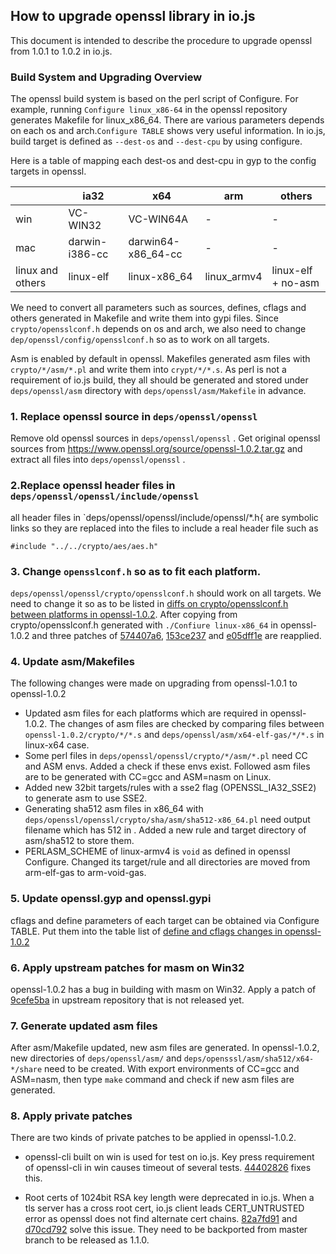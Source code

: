 ## How to upgrade openssl library in io.js

This document is intended to describe the procedure to upgrade openssl from 1.0.1 to 1.0.2 in io.js.

### Build System and Upgrading Overview
The openssl build system is based on the perl script of Configure.
For example, running `Configure linux_x86-64` in the openssl repository generates Makefile for linux_x86_64.
There are various parameters depends on each os and arch.`Configure TABLE` shows very useful information.
In io.js, build target is defined as `--dest-os` and `--dest-cpu` by using configure.

Here is a table of mapping each dest-os and dest-cpu in gyp to the config targets in openssl.

|   | ia32 | x64 | arm | others |
|---|------|-----|-----|--------|
| win | VC-WIN32 | VC-WIN64A | - | - |
| mac | darwin-i386-cc|darwin64-x86_64-cc | - | - |
| linux and others | linux-elf | linux-x86_64 | linux_armv4 | linux-elf + no-asm |

We need to convert all parameters such as sources, defines, cflags and others generated in Makefile and write them into gypi files. Since `crypto/opensslconf.h` depends on os and arch, we also need to change `dep/openssl/config/opensslconf.h` so as to work on all targets.

Asm is enabled by default in openssl. Makefiles generated asm files with `crypto/*/asm/*.pl` and write them into `crypt/*/*.s`. As perl is not a requirement of io.js build,  they all should be generated and stored under `deps/openssl/asm` directory with `deps/openssl/asm/Makefile` in advance.


### 1. Replace openssl source in `deps/openssl/openssl`
Remove old openssl sources in `deps/openssl/openssl` .
Get original openssl sources from https://www.openssl.org/source/openssl-1.0.2.tar.gz and extract all files into `deps/openssl/openssl` .

### 2.Replace openssl header files in `deps/openssl/openssl/include/openssl`
all header files in `deps/openssl/openssl/include/openssl/*.h{ are symbolic links so they are replaced into the files to include a real header file such as
````
#include "../../crypto/aes/aes.h"
````
### 3. Change `opensslconf.h` so as to fit each platform.
`deps/openssl/openssl/crypto/opensslconf.h` should work on all targets. We need to change it so as to be listed in [diffs on crypto/opensslconf.h between platforms in openssl-1.0.2](openssl_conf.pdf). After copying from crypto/opensslconf.h generated with `./Confiure linux-x86_64` in openssl-1.0.2 and three patches of
[574407a6](https://github.com/iojs/io.js/commit/574407a67f5d42d22aac57a128448997c674c3e5), [153ce237](https://github.com/iojs/io.js/commit/153ce23727d935b4ae1c6850547df1a606cf0295) and [e05dff1e](https://github.com/iojs/io.js/commit/e05dff1e6071b6d4a34af68bf9477c7a9445e25e) are reapplied.

### 4. Update asm/Makefiles
The following changes were made on upgrading from openssl-1.0.1 to openssl-1.0.2
- Updated asm files for each platforms which are required in openssl-1.0.2. The changes of asm files are checked by comparing files between `openssl-1.0.2/crypto/*/*.s` and `deps/openssl/asm/x64-elf-gas/*/*.s` in linux-x64 case.
- Some perl files in `deps/openssl/openssl/crypto/*/asm/*.pl` need CC and ASM envs. Added a check if these envs exist. Followed asm files are to be generated with CC=gcc and ASM=nasm on Linux.
- Added new 32bit targets/rules with a sse2 flag (OPENSSL_IA32_SSE2) to generate asm to use SSE2.
- Generating sha512 asm files in x86_64 with `deps/openssl/openssl/crypto/sha/asm/sha512-x86_64.pl` need output filename which has 512 in . Added a new rule and target directory of asm/sha512 to store them.
- PERLASM_SCHEME of linux-armv4 is `void` as defined in openssl Configure. Changed its target/rule and all directories are moved from arm-elf-gas to arm-void-gas.

### 5. Update openssl.gyp and openssl.gypi
cflags and define parameters of each target can be obtained via Configure TABLE. Put them into the table list of [define and cflags changes in openssl-1.0.2](openssl_define_list.pdf)

### 6. Apply upstream patches for masm on Win32
openssl-1.0.2 has a bug in building with masm on Win32. Apply a patch of [9cefe5ba](https://github.com/iojs/io.js/commit/9cefe5baf8360a7f39f7933c9c1b470a45c617a9) in upstream repository that is not released yet.

### 7. Generate updated asm files
After asm/Makefile updated, new asm files are generated. In openssl-1.0.2, new directories of `deps/openssl/asm/` and `deps/opensssl/asm/sha512/x64-*/share` need to be created. With export environments of CC=gcc and ASM=nasm, then type `make` command and check if new asm files are generated.

### 8. Apply private patches
There are two kinds of private patches to be applied in openssl-1.0.2.

- openssl-cli built on win is used for test on io.js. Key press requirement of openssl-cli in win causes timeout of several tests. [44402826](https://github.com/iojs/io.js/commit/44402826a19d0497f4233a3d8e2d3c2a8685ad84) fixes this.

- Root certs of 1024bit RSA key length were deprecated in io.js. When a tls server has a cross root cert, io.js client leads CERT_UNTRUSTED error as openssl does not find alternate cert chains. [82a7fd91](https://github.com/iojs/io.js/commit/82a7fd91fbc6556b60fe7954f26cabc420451798) and [d70cd792](https://github.com/iojs/io.js/commit/d70cd7928d920fc2845122ee77ea99ee1d7a19fc) solve this issue. They need to be backported from master branch to be released as 1.1.0.
